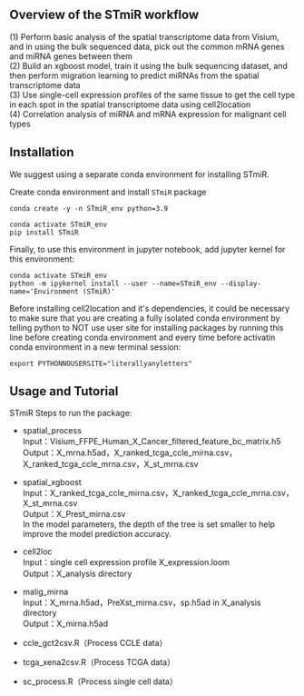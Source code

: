 ## Overview of the STmiR workflow
(1) Perform basic analysis of the spatial transcriptome data from Visium, and in using the bulk sequenced data, pick out the common mRNA genes and miRNA genes between them  
(2) Build an xgboost model, train it using the bulk sequencing dataset, and then perform migration learning to predict miRNAs from the spatial transcriptome data  
(3) Use single-cell expression profiles of the same tissue to get the cell type in each spot in the spatial transcriptome data using cell2location  
(4) Correlation analysis of miRNA and mRNA expression for malignant cell types  
## Installation

We suggest using a separate conda environment for installing STmiR.  

Create conda environment and install `STmiR` package  

```shell
conda create -y -n STmiR_env python=3.9

conda activate STmiR_env
pip install STmiR
```

Finally, to use this environment in jupyter notebook, add jupyter kernel for this environment:

```shell
conda activate STmiR_env
python -m ipykernel install --user --name=STmiR_env --display-name='Environment (STmiR)'
```
Before installing cell2location and it's dependencies, it could be necessary to make sure that you are creating a fully isolated conda environment by telling python to NOT use user site for installing packages by running this line before creating conda environment and every time before activatin conda environment in a new terminal session:

```shell
export PYTHONNOUSERSITE="literallyanyletters"
```

## Usage and Tutorial
STmiR Steps to run the package:  
- spatial_process  
Input：Visium_FFPE_Human_X_Cancer_filtered_feature_bc_matrix.h5  
Output：X_mrna.h5ad，X_ranked_tcga_ccle_mirna.csv，X_ranked_tcga_ccle_mrna.csv，X_st_mrna.csv
 
- spatial_xgboost   
Input：X_ranked_tcga_ccle_mirna.csv，X_ranked_tcga_ccle_mrna.csv，X_st_mrna.csv  
Output：X_Prest_mirna.csv  
In the model parameters, the depth of the tree is set smaller to help improve the model prediction accuracy.

- cell2loc   
Input：single cell expression profile X_expression.loom  
Output：X_analysis directory  

- malig_mirna   
Input：X_mrna.h5ad，PreXst_mirna.csv，sp.h5ad in X_analysis directory  
Output：X_mirna.h5ad  

- ccle_gct2csv.R（Process CCLE data）  
- tcga_xena2csv.R（Process TCGA data）  
- sc_process.R（Process single cell data）  

